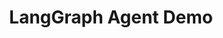 ---
title: LangGraph Agent Demo
emoji: 🤖
colorFrom: blue
colorTo: indigo
sdk: streamlit
sdk_version: "1.32.0"
app_file: app.py
pinned: false
---